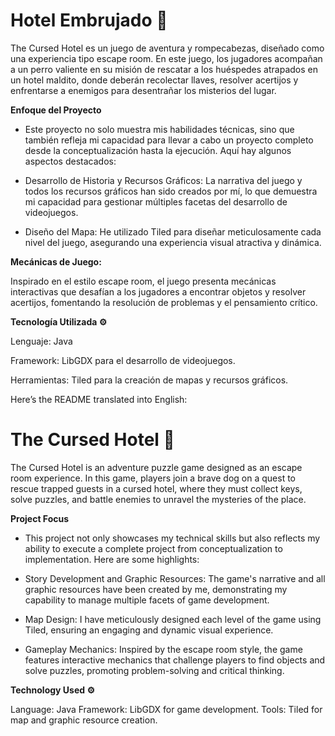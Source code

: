 # Hotel Embrujado 🏨

The Cursed Hotel es un juego de aventura y rompecabezas, diseñado como una experiencia tipo escape room. En este juego, los jugadores acompañan a un perro valiente en su misión de rescatar a los huéspedes atrapados en un hotel maldito, donde deberán recolectar llaves, resolver acertijos y enfrentarse a enemigos para desentrañar los misterios del lugar.

**Enfoque del Proyecto**

* Este proyecto no solo muestra mis habilidades técnicas, sino que también refleja mi capacidad para llevar a cabo un proyecto completo desde la conceptualización hasta la ejecución. Aquí hay algunos aspectos destacados:

* Desarrollo de Historia y Recursos Gráficos: La narrativa del juego y todos los recursos gráficos han sido creados por mí, lo que demuestra mi capacidad para gestionar múltiples facetas del desarrollo de videojuegos.

* Diseño del Mapa: He utilizado Tiled para diseñar meticulosamente cada nivel del juego, asegurando una experiencia visual atractiva y dinámica.

**Mecánicas de Juego:**

Inspirado en el estilo escape room, el juego presenta mecánicas interactivas que desafían a los jugadores a encontrar objetos y resolver acertijos, fomentando la resolución de problemas y el pensamiento crítico.

**Tecnología Utilizada ⚙️**

Lenguaje: Java

Framework: LibGDX para el desarrollo de videojuegos.

Herramientas: Tiled para la creación de mapas y recursos gráficos.


Here’s the README translated into English:

# The Cursed Hotel 🏨

The Cursed Hotel is an adventure puzzle game designed as an escape room experience. In this game, players join a brave dog on a quest to rescue trapped guests in a cursed hotel, where they must collect keys, solve puzzles, and battle enemies to unravel the mysteries of the place.

**Project Focus**
* This project not only showcases my technical skills but also reflects my ability to execute a complete project from conceptualization to implementation. Here are some highlights:

* Story Development and Graphic Resources: The game's narrative and all graphic resources have been created by me, demonstrating my capability to manage multiple facets of game development.

* Map Design: I have meticulously designed each level of the game using Tiled, ensuring an engaging and dynamic visual experience.

* Gameplay Mechanics: Inspired by the escape room style, the game features interactive mechanics that challenge players to find objects and solve puzzles, promoting problem-solving and critical thinking.

**Technology Used ⚙️**

Language: Java
Framework: LibGDX for game development.
Tools: Tiled for map and graphic resource creation.
